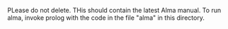 PLease do not delete. THis should contain the latest Alma manual.
To run alma, invoke prolog with the code in the file "alma" in this
directory.
